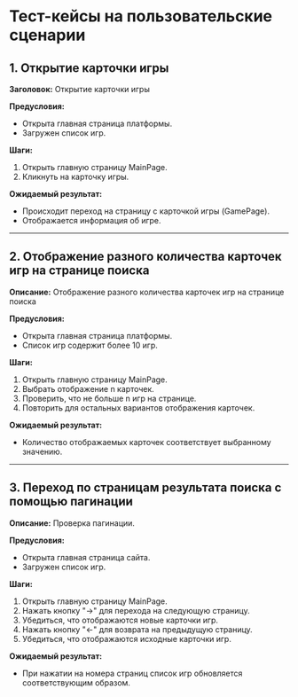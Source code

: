 # Тест-кейсы на пользовательские сценарии

## 1. Открытие карточки игры

**Заголовок:** Открытие карточки игры

**Предусловия:**
- Открыта главная страница платформы.
- Загружен список игр.

**Шаги:**
1. Открыть главную страницу MainPage.
2. Кликнуть на карточку игры.

**Ожидаемый результат:**
- Происходит переход на страницу с карточкой игры (GamePage).
- Отображается информация об игре.

---

## 2. Отображение разного количества карточек игр на странице поиска

**Описание:** Отображение разного количества карточек игр на странице поиска

**Предусловия:**
- Открыта главная страница платформы.
- Список игр содержит более 10 игр.

**Шаги:**
1. Открыть главную страницу MainPage.
2. Выбрать отображение n карточек.
3. Проверить, что не больше n игр на странице.
4. Повторить для остальных вариантов отображения карточек.

**Ожидаемый результат:** 
- Количество отображаемых карточек соответствует выбранному значению.

---

## 3. Переход по страницам результата поиска с помощью пагинации

**Описание:** Проверка пагинации.  

**Предусловия:**
- Открыта главная страница сайта.
- Загружен список игр.

**Шаги:**
1. Открыть главную страницу MainPage.
2. Нажать кнопку "->" для перехода на следующую страницу.
3. Убедиться, что отображаются новые карточки игр.
4. Нажать кнопку "<-" для возврата на предыдущую страницу.
5. Убедиться, что отображаются исходные карточки игр.

**Ожидаемый результат:** 
- При нажатии на номера страниц список игр обновляется соответствующим образом.